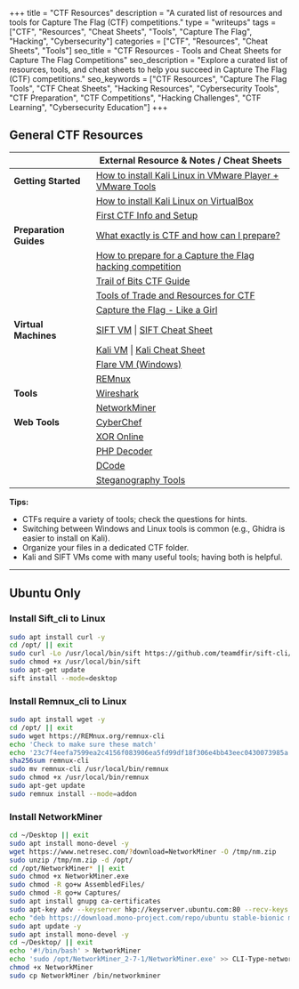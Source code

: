 +++
title = "CTF Resources"
description = "A curated list of resources and tools for Capture The Flag (CTF) competitions."
type = "writeups"
tags = ["CTF", "Resources", "Cheat Sheets", "Tools", "Capture The Flag", "Hacking", "Cybersecurity"]
categories = ["CTF", "Resources", "Cheat Sheets", "Tools"]
seo_title = "CTF Resources - Tools and Cheat Sheets for Capture The Flag Competitions"
seo_description = "Explore a curated list of resources, tools, and cheat sheets to help you succeed in Capture The Flag (CTF) competitions."
seo_keywords = ["CTF Resources", "Capture The Flag Tools", "CTF Cheat Sheets", "Hacking Resources", "Cybersecurity Tools", "CTF Preparation", "CTF Competitions", "Hacking Challenges", "CTF Learning", "Cybersecurity Education"]
+++

## General CTF Resources

|                        | External Resource & Notes / Cheat Sheets                                                                                                                                          |
| ---------------------- | --------------------------------------------------------------------------------------------------------------------------------------------------------------------------------- |
| **Getting Started**    | [How to install Kali Linux in VMware Player + VMware Tools](https://www.shaileshjha.com/how-to-install-kali-linux-in-vmware-player-vmware-tools/)                                 |
|                        | [How to install Kali Linux on VirtualBox](https://www.nakivo.com/blog/how-to-install-kali-linux-on-virtualbox/)                                                                   |
|                        | [First CTF Info and Setup](https://berzerk0.github.io/GitPage/How-To-Guides/FirstCTF_1of2_InfoAndSetup.html)                                                                      |
| **Preparation Guides** | [What exactly is CTF and how can I prepare?](https://security.stackexchange.com/questions/193004/what-exactly-is-ctf-and-how-can-i-as-programmer-prepare-for-a-ctf-with-beginner) |
|                        | [How to prepare for a Capture the Flag hacking competition](https://www.cbtnuggets.com/blog/training/exam-prep/how-to-prepare-for-a-capture-the-flag-hacking-competition)         |
|                        | [Trail of Bits CTF Guide](https://trailofbits.github.io/ctf/)                                                                                                                     |
|                        | [Tools of Trade and Resources for CTF](https://resources.infosecinstitute.com/tools-of-trade-and-resources-to-prepare-in-a-hacker-ctf-competition-or-challenge/#gref)             |
|                        | [Capture the Flag - Like a Girl](https://code.likeagirl.io/capture-the-flag-58c17cdc103)                                                                                          |
| **Virtual Machines**   | [SIFT VM](https://www.sans.org/tools/sift-workstation/) &#124; [SIFT Cheat Sheet](https://www.sans.org/posters/sift-cheat-sheet/)                                                 |
|                        | [Kali VM](https://www.kali.org/docs/introduction/download-official-kali-linux-images/) &#124; [Kali Cheat Sheet](https://www.comparitech.com/net-admin/kali-linux-cheat-sheet/)   |
|                        | [Flare VM (Windows)](https://github.com/mandiant/flare-vm)                                                                                                                        |
|                        | [REMnux](https://docs.remnux.org/)                                                                                                                                                |
| **Tools**              | [Wireshark](https://www.wireshark.org)                                                                                                                                            |
|                        | [NetworkMiner](https://www.netresec.com/?page=NetworkMiner)                                                                                                                       |
| **Web Tools**          | [CyberChef](https://gchq.github.io/CyberChef/#input=UFBLS3tSU0dfSFNIX0lTRV9UklOTU1YX1dDX0NMU0pEfQ)                                                                                |
|                        | [XOR Online](https://xor.pw/)                                                                                                                                                     |
|                        | [PHP Decoder](https://www.unphp.net/)                                                                                                                                             |
|                        | [DCode](https://www.dcode.fr/)                                                                                                                                                    |
|                        | [Steganography Tools](https://0xrick.github.io/lists/stego/)                                                                                                                      |

**Tips:**
- CTFs require a variety of tools; check the questions for hints.
- Switching between Windows and Linux tools is common (e.g., Ghidra is easier to install on Kali).
- Organize your files in a dedicated CTF folder.
- Kali and SIFT VMs come with many useful tools; having both is helpful.


---

## Ubuntu Only

### Install Sift_cli to Linux

```bash
sudo apt install curl -y
cd /opt/ || exit
sudo curl -Lo /usr/local/bin/sift https://github.com/teamdfir/sift-cli/releases/download/v1.14.0-rc1/sift-cli-linux
sudo chmod +x /usr/local/bin/sift
sudo apt-get update
sift install --mode=desktop
```

### Install Remnux_cli to Linux

```bash
sudo apt install wget -y
cd /opt/ || exit
sudo wget https://REMnux.org/remnux-cli
echo 'Check to make sure these match'
echo '23c7f4eefa7599ea2c4156f083906ea5fd99df18f306e4bb43eec0430073985a'
sha256sum remnux-cli
sudo mv remnux-cli /usr/local/bin/remnux
sudo chmod +x /usr/local/bin/remnux
sudo apt-get update
sudo remnux install --mode=addon
```

### Install NetworkMiner

```bash
cd ~/Desktop || exit
sudo apt install mono-devel -y
wget https://www.netresec.com/?download=NetworkMiner -O /tmp/nm.zip
sudo unzip /tmp/nm.zip -d /opt/
cd /opt/NetworkMiner* || exit
sudo chmod +x NetworkMiner.exe
sudo chmod -R go+w AssembledFiles/
sudo chmod -R go+w Captures/
sudo apt install gnupg ca-certificates
sudo apt-key adv --keyserver hkp://keyserver.ubuntu.com:80 --recv-keys 3FA7E0328081BFF6A14DA29AA6A19B38D3D831EF
echo "deb https://download.mono-project.com/repo/ubuntu stable-bionic main" | sudo tee /etc/apt/sources.list.d/mono-official-stable.list
sudo apt update -y
sudo apt install mono-devel -y
cd ~/Desktop/ || exit
echo '#!/bin/bash' > NetworkMiner
echo 'sudo /opt/NetworkMiner_2-7-1/NetworkMiner.exe' >> CLI-Type-networkminer-to-run
chmod +x NetworkMiner
sudo cp NetworkMiner /bin/networkminer
```
